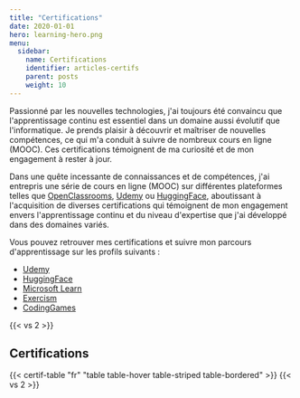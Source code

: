 ```yaml
---
title: "Certifications"
date: 2020-01-01
hero: learning-hero.png
menu:
  sidebar:
    name: Certifications
    identifier: articles-certifs
    parent: posts
    weight: 10
---
```

Passionné par les nouvelles technologies, j'ai toujours été convaincu que l'apprentissage continu est essentiel dans un domaine aussi évolutif que l'informatique. Je prends plaisir à découvrir et maîtriser de nouvelles compétences, ce qui m'a conduit à suivre de nombreux cours en ligne (MOOC). Ces certifications témoignent de ma curiosité et de mon engagement à rester à jour.

Dans une quête incessante de connaissances et de compétences, j'ai entrepris une série de cours en ligne (MOOC) sur différentes plateformes telles que [OpenClassrooms](https://openclassrooms.com/), [Udemy](https://www.udemy.com/) ou [HuggingFace](https://huggingface.co/), aboutissant à l'acquisition de diverses certifications qui témoignent de mon engagement envers l'apprentissage continu et du niveau d'expertise que j'ai développé dans des domaines variés.

Vous pouvez retrouver mes certifications et suivre mon parcours d'apprentissage sur les profils suivants :  
- [Udemy](https://www.udemy.com/user/florian-formentini/)
- [HuggingFace](https://huggingface.co/Flooow)
- [Microsoft Learn](https://learn.microsoft.com/fr-fr/users/florian-9033/)
- [Exercism](https://exercism.org/profiles/Flooow)
- [CodingGames](https://www.codingame.com/profile/771fb15e76cb7f70b35ef75cab58b5a97900404)

{{< vs 2 >}}

## Certifications
{{< certif-table "fr" "table table-hover table-striped table-bordered" >}}
{{< vs 2 >}}


